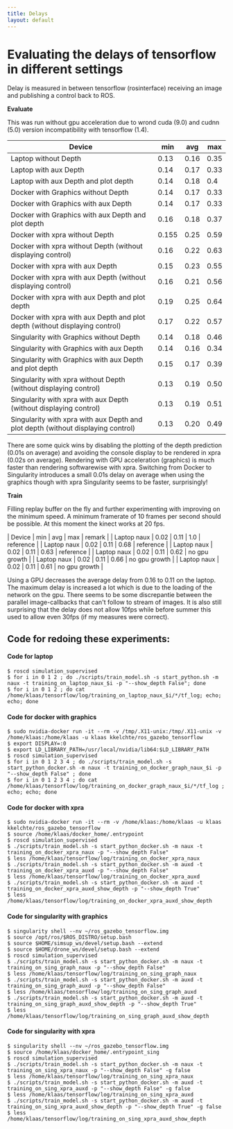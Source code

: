 ```yaml
---
title: Delays
layout: default
---
```


# Evaluating the delays of tensorflow in different settings
Delay is measured in between tensorflow (rosinterface) receiving an image and publishing a control back to ROS.

**Evaluate**

This was run without gpu acceleration due to wrond cuda (9.0) and cudnn (5.0) version incompatibility with tensorflow (1.4).

| Device | min | avg | max |
|-----|-|-|---|
| Laptop without Depth | 0.13 | 0.16 | 0.35 | 
| Laptop with aux Depth | 0.14 | 0.17 | 0.33 |
| Laptop with aux Depth and plot depth | 0.14 | 0.18 | 0.4 |
| Docker with Graphics without Depth | 0.14 | 0.17 | 0.33 |
| Docker with Graphics with aux Depth | 0.14 | 0.17 | 0.33 |
| Docker with Graphics with aux Depth and plot depth | 0.16 | 0.18 | 0.37 |
| Docker with xpra without Depth | 0.155 | 0.25 | 0.59 |
| Docker with xpra without Depth (without displaying control) | 0.16 | 0.22 | 0.63 |
| Docker with xpra with aux Depth | 0.15 | 0.23 | 0.55 |
| Docker with xpra with aux Depth (without displaying control) | 0.16 | 0.21 | 0.56 |
| Docker with xpra with aux Depth and plot depth | 0.19 | 0.25 | 0.64 |
| Docker with xpra with aux Depth and plot depth (without displaying control) | 0.17 | 0.22 | 0.57 |
| Singularity with Graphics without Depth | 0.14 | 0.18 | 0.46 |
| Singularity with Graphics with aux Depth | 0.14 | 0.16 | 0.34 |
| Singularity with Graphics with aux Depth and plot depth | 0.15 | 0.17 | 0.39 |
| Singularity with xpra without Depth (without displaying control) | 0.13 | 0.19 | 0.50 |
| Singularity with xpra with aux Depth (without displaying control) | 0.13 | 0.19 | 0.51 |
| Singularity with xpra with aux Depth and plot depth (without displaying control) | 0.13 | 0.20 | 0.49 |


There are some quick wins by disabling the plotting of the depth prediction (0.01s on average) and avoiding the console display to be rendered in xpra (0.02s on average). Rendering with GPU acceleration (graphics) is much faster than rendering softwarewise with xpra.
Switching from Docker to Singularity introduces a small 0.01s delay on average when using the graphics though with xpra Singularity seems to be faster, surprisingly!

**Train**

Filling replay buffer on the fly and further experimenting with improving on the minimum speed. A minimum framerate of 10 frames per second should be possible. At this moment the kinect works at 20 fps.

| Device | min | avg | max | remark |
| Laptop naux | 0.02 | 0.11 | 1.0 | reference |
| Laptop naux | 0.02 | 0.11 | 0.68 | reference |
| Laptop naux | 0.02 | 0.11 | 0.63 | reference |
| Laptop naux | 0.02 | 0.11 | 0.62 | no gpu growth |
| Laptop naux | 0.02 | 0.11 | 0.66 | no gpu growth |
| Laptop naux | 0.02 | 0.11 | 0.61 | no gpu growth |

Using a GPU decreases the average delay from 0.16 to 0.11 on the laptop. The maximum delay is increased a lot which is due to the loading of the network on the gpu.
There seems to be some discrepantie between the parallel image-callbacks that can't follow to stream of images. It is also still surprising that the delay does not allow 10fps while before summer this used to allow even 30fps (if my measures were correct).






## Code for redoing these experiments:
#### Code for laptop
```
$ roscd simulation_supervised
$ for i in 0 1 2 ; do ./scripts/train_model.sh -s start_python.sh -m naux -t training_on_laptop_naux_$i -p "--show_depth False"; done
$ for i in 0 1 2 ; do cat /home/klaas/tensorflow/log/training_on_laptop_naux_$i/*/tf_log; echo; echo; done
```

#### Code for docker with graphics
```
$ sudo nvidia-docker run -it --rm -v /tmp/.X11-unix:/tmp/.X11-unix -v /home/klaas:/home/klaas -u klaas kkelchte/ros_gazebo_tensorflow
$ export DISPLAY=:0
$ export LD_LIBRARY_PATH=/usr/local/nvidia/lib64:$LD_LIBRARY_PATH
$ roscd simulation_supervised
$ for i in 0 1 2 3 4 ; do ./scripts/train_model.sh -s start_python_docker.sh -m naux -t training_on_docker_graph_naux_$i -p "--show_depth False" ; done 
$ for i in 0 1 2 3 4 ; do cat /home/klaas/tensorflow/log/training_on_docker_graph_naux_$i/*/tf_log ; echo; echo; done
```

#### Code for docker with xpra
```
$ sudo nvidia-docker run -it --rm -v /home/klaas:/home/klaas -u klaas kkelchte/ros_gazebo_tensorflow
$ source /home/klaas/docker_home/.entrypoint
$ roscd simulation_supervised
$ ./scripts/train_model.sh -s start_python_docker.sh -m naux -t training_on_docker_xpra_naux -p "--show_depth False"
$ less /home/klaas/tensorflow/log/training_on_docker_xpra_naux
$ ./scripts/train_model.sh -s start_python_docker.sh -m auxd -t training_on_docker_xpra_auxd -p "--show_depth False"
$ less /home/klaas/tensorflow/log/training_on_docker_xpra_auxd
$ ./scripts/train_model.sh -s start_python_docker.sh -m auxd -t training_on_docker_xpra_auxd_show_depth -p "--show_depth True"
$ less /home/klaas/tensorflow/log/training_on_docker_xpra_auxd_show_depth
```

#### Code for singularity with graphics
```
$ singularity shell --nv ~/ros_gazebo_tensorflow.img
$ source /opt/ros/$ROS_DISTRO/setup.bash
$ source $HOME/simsup_ws/devel/setup.bash --extend
$ source $HOME/drone_ws/devel/setup.bash --extend
$ roscd simulation_supervised
$ ./scripts/train_model.sh -s start_python_docker.sh -m naux -t training_on_sing_graph_naux -p "--show_depth False"
$ less /home/klaas/tensorflow/log/training_on_sing_graph_naux
$ ./scripts/train_model.sh -s start_python_docker.sh -m auxd -t training_on_sing_graph_auxd -p "--show_depth False"
$ less /home/klaas/tensorflow/log/training_on_sing_graph_auxd
$ ./scripts/train_model.sh -s start_python_docker.sh -m auxd -t training_on_sing_graph_auxd_show_depth -p "--show_depth True"
$ less /home/klaas/tensorflow/log/training_on_sing_graph_auxd_show_depth
```

#### Code for singularity with xpra
```
$ singularity shell --nv ~/ros_gazebo_tensorflow.img
$ source /home/klaas/docker_home/.entrypoint_sing
$ roscd simulation_supervised
$ ./scripts/train_model.sh -s start_python_docker.sh -m naux -t training_on_sing_xpra_naux -p "--show_depth False" -g false
$ less /home/klaas/tensorflow/log/training_on_sing_xpra_naux
$ ./scripts/train_model.sh -s start_python_docker.sh -m auxd -t training_on_sing_xpra_auxd -p "--show_depth False" -g false
$ less /home/klaas/tensorflow/log/training_on_sing_xpra_auxd
$ ./scripts/train_model.sh -s start_python_docker.sh -m auxd -t training_on_sing_xpra_auxd_show_depth -p "--show_depth True" -g false
$ less /home/klaas/tensorflow/log/training_on_sing_xpra_auxd_show_depth
```
